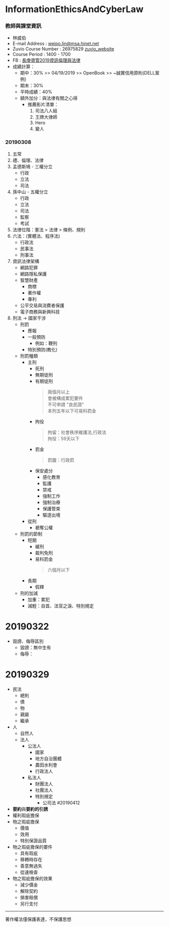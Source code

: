 # InformationEthicsAndCyberLaw

### 教師與課堂資訊
+ 林威伯
+ E-mail Address : weipo.lin@msa.hinet.net
+ Zuvio Course Number : 26975829  [zuvio_website](https://irs.zuvio.com.tw/student5/irs/clickers/269758)
+ Course Period : 1400 - 1700
+ FB : [長庚資管2019資訊倫理與法律](https://www.facebook.com/groups/303022477235326/?epa=SEARCH_BOX&locale=zh_TW)
+ 成績計算：
    + 期中：30% >> 04/19/2019 >> OpenBook >> ~誠實信用原則(DELL案例)
    + 期末：30%
    + 平時成績：40%
    + 額外加分：與法律有關之心得
        + 推薦影片清單：
            1. 司法八人組
            2. 王牌大律師
            3. Hero
            4. 變人


### 20190308
1. 五常
2. 禮、倫理、法律
3. 孟德斯鳩 - 三權分立
    - 行政
    - 立法
    - 司法
4. 孫中山 - 五權分立
    - 行政
    - 立法
    - 司法
    - 監察
    - 考試
5. 法律位階：憲法 > 法律 > 條例、規則
6. 六法：(實體法、程序法)
    - 行政法
    - 民事法
    - 刑事法
7. 資訊法律架構
    - 網路犯罪
    - 網路隱私保護
    - 智慧財產
        - 商標
        - 著作權
        - 專利
    - 公平交易與消費者保護
    - 電子商務與新興科技
8. 刑法 -> 國家干涉
    - 刑罰
        - 應報
        - 一般預防
            - 例如：鞭刑
        - 特別預防(教化)
    - 刑罰種類
        - 主刑
            - 死刑
            - 無期徒刑
            - 有期徒刑
                > 兩個月以上  
                > 會被構成累犯要件  
                > 不可申請 "良民證"  
                > 本刑五年以下可易科罰金
            - 拘役
                > 拘留：社會秩序維護法,行政法  
                > 拘役：59天以下
            - 罰金
                > 罰鍰：行政罰
            - 保安處分
                - 感化教育
                - 監護
                - 禁戒
                - 強制工作
                - 強制治療
                - 保護管束
                - 驅逐出境
        - 從刑
            - 褫奪公權
    - 刑罰的節制
        - 短期
            - 緩刑
            - 裁判免刑
            - 易科罰金
                > 六個月以下
        - 長期
            - 假釋
    - 刑的加減
        - 加重：累犯
        - 減輕：自首、法官之淚、特別規定

# 20190322
- 毀謗、侮辱區別
    - 毀謗：無中生有
    - 侮辱：

# 20190329
- 民法
    - 總則
    - 債
    - 物
    - 親屬
    - 繼承
- 人
    - 自然人
    - 法人
        - 公法人
            - 國家
            - 地方自治團體
            - 農田水利會
            - 行政法人
        - 私法人
            - 財團法人
            - 社團法人
            - 特別規定
                - 公司法
#20190412
- **要約**與**要約的引誘**
- 權利瑕疵擔保
- 物之瑕疵擔保
    - 價值
    - 效用
    - 特別保證品質
- 物之瑕疵擔保的要件
    - 具有瑕疵
    - 移轉時存在
    - 善意無過失
    - 從速檢查
- 物之瑕疵擔保的效果
    - 減少價金
    - 解除契約
    - 損害賠償
    - 另行支付


---------

著作權法僅保護表達，不保護思想